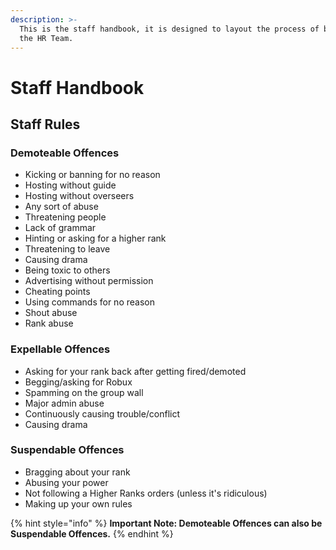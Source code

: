 ```yaml
---
description: >-
  This is the staff handbook, it is designed to layout the process of being on
  the HR Team.
---
```


# Staff Handbook

## Staff Rules

### Demoteable Offences

* Kicking or banning for no reason
* Hosting without guide
* Hosting without overseers
* Any sort of abuse
* Threatening people
* Lack of grammar
* Hinting or asking for a higher rank
* Threatening to leave
* Causing drama
* Being toxic to others
* Advertising without permission
* Cheating points
* Using commands for no reason
* Shout abuse
* Rank abuse

### Expellable Offences

* Asking for your rank back after getting fired/demoted
* Begging/asking for Robux
* Spamming on the group wall
* Major admin abuse
* Continuously causing trouble/conflict
* Causing drama

### Suspendable Offences

* Bragging about your rank
* Abusing your power
* Not following a Higher Ranks orders \(unless it's ridiculous\)
* Making up your own rules

{% hint style="info" %}
 **Important Note: Demoteable Offences can also be Suspendable Offences.**
{% endhint %}



